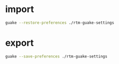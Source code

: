 # import

```bash
guake --restore-preferences ./rtm-guake-settings

```

# export

```bash
guake --save-preferences ./rtm-guake-settings
```
